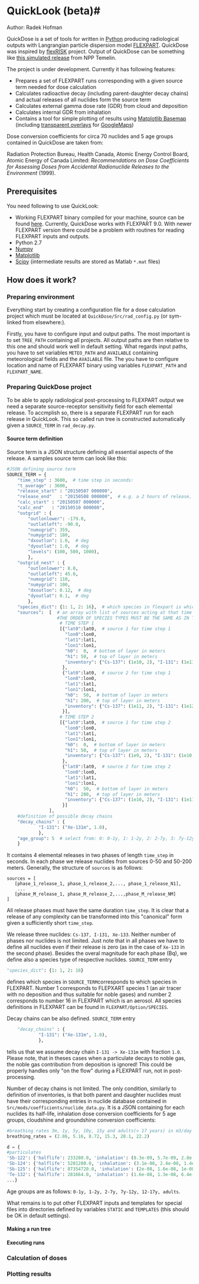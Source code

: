 # QuickLook (beta)#

Author: Radek Hofman

QuickDose is a set of tools for written in [Python](http://www.python.org) producing radiological outputs with Langrangian particle dispersion model [FLEXPART](http://flexpart.eu). QuickDose was inspired by [flexRISK](http://flexrisk.boku.ac.at/) project. Output of QuickDose can be something like [this simulated release](http://stradi.utia.cas.cz/temelin/) from NPP Temelin.

The project is under development. Currently it has following features:

* Prepares a set of FLEXPART runs corresponding with a given source term needed for dose calculation
* Calculates radioactive decay (including parent-daughter decay chains) and actual releases of all nuclides form the source term
* Calculates external gamma dose rate (GDR) from cloud and deposition
* Calculates internal GDR from inhalation
* Contains a tool for simple plotting of results using [Matplotlib Basemap](http://matplotlib.org/basemap/) (including [transparent overlays](http://stradi.utia.cas.cz/temelin/) for [GoogleMaps](maps.google.com))

Dose conversion coefficients for circa 70 nuclides and 5 age groups contained in QuickDose are taken from:

Radiation Protection Bureau, Health Canada, Atomic Energy Control Board, Atomic Energy of Canada Limited: *Recommendations on Dose Coefficients for Assessing Doses from Accidental Radionuclide Releases to the Environment* (1999).

## Prerequisites ##

You need following to use QuickLook:

* Working FLEXPART binary compiled for your machine, source can be found [here](http://flexpart.eu/downloads). Currently, QuickDose works with FLEXPART 9.0. With newer FLEXPART version there could be a problem with routines for reading FLEXPART inputs and outputs.
* Python 2.7
* [Numpy](http://www.numpy.org/)
* [Matplotlib](http://matplotlib.org/)
* [Scipy](http://www.scipy.org) (intermediate results are stored as Matlab `*.mat` files)

## How does it work? ##

### Preparing environment ###

Everything start by creating a configuration file for a dose calculation project which must be located at `QuickDose/Src/rad_config.py` (or sym-linked from elsewhere:).

Firstly, you have to configure input and output paths. The most important is to set `TREE_PATH` containing all projects. All output paths are then relative to this one and should work well in default setting. What regards input paths, you have to set variables `METEO_PATH` and `AVAILABLE` containing meteorological fields and the `AVAILABLE` file. The you have to configure location and name of FLEXPART binary using variables `FLEXPART_PATH` and `FLEXPART_NAME`.

### Preparing QuickDose project ###

To be able to apply radiological post-processing to FLEXPART output we need a separate source-receptor sensitivity field for each elemental release. To accmplish so, there is a separate FLEXPART run for each release in QuickLook. This so called run tree is constructed automatically given a `SOURCE_TERM` in `rad_decay.py`.

#### Source term definition ####

Source term is a JSON structure defining all essential aspects of the release. A samples source term can look like this:

```python
#JSON defining source term
SOURCE_TERM = {
    "time_step" : 3600,  # time step in seconds:
    "t_average" : 3600,
    "release_start" : "20150507 000000",
    "release_end"   : "20150508 000000",  # e.g. a 2 hours of release, i.e. two time steps of length 1 hour
    "calc_start" : "20150507 000000",
    "calc_end"   : "20150510 000000",
    "outgrid" : {
        "outlonlower": -179.0,
        "outlatleft": -90.0,
        "numxgrid": 359,
        "numygrid": 180,
        "dxoutlon": 1.0,  # deg
        "dyoutlat": 1.0,  # deg
        "levels": (100, 500, 1000),
        },
    "outgrid_nest" : {
        "outlonlower": 8.0,
        "outlatleft": 45.0,
        "numxgrid": 110,
        "numygrid": 100,
        "dxoutlon": 0.12,  # deg
        "dyoutlat": 0.1,  # deg
        },
    "species_dict": {1: 1, 2: 16},  # which species in flexpart is which in source term
    "sources":  [  # an array with list of sources acting at that time (list of lists)
                   #THE ORDER OF SPECIES TYPES MUST BE THE SAME AS IN THE RELEASES FILE!!!
                    # TIME STEP 1
                    [{"lat0":lat0,  # source 1 for time step 1
                      "lon0":lon0,
                      "lat1":lat1,
                      "lon1":lon1,
                      "h0":  0,  # bottom of layer in meters
                      "h1": 50,  # top of layer in meters
                      "inventory": {"Cs-137": (1e10, 2), "I-131": (1e11, 2), "Xe-133": (1e10, 1)}  # (release, species)
                     },
                     {"lat0":lat0,  # source 2 for time step 1
                      "lon0":lon0,
                      "lat1":lat1,
                      "lon1":lon1,
                      "h0":  50,  # bottom of layer in meters
                      "h1": 200,  # top of layer in meters
                      "inventory": {"Cs-137": (1e11, 2), "I-131": (1e12, 2), "Xe-133": (1e13, 1)}
                     }],
                    # TIME STEP 2
                    [{"lat0":lat0,  # source 1 for time step 2
                      "lon0":lon0,
                      "lat1":lat1,
                      "lon1":lon1,
                      "h0":  0,  # bottom of layer in meters
                      "h1": 50,  # top of layer in meters
                      "inventory": {"Cs-137": (1e9, 2), "I-131": (1e10, 2), "Xe-133": (0., 1)}
                     },
                     {"lat0":lat0,  # source 2 for time step 2
                      "lon0":lon0,
                      "lat1":lat1,
                      "lon1":lon1,
                      "h0":  50,  # bottom of layer in meters
                      "h1": 200,  # top of layer in meters
                      "inventory": {"Cs-137": (1e10, 2), "I-131": (1e11,2), "Xe-133": (0., 1)}
                     }]
                ],
    #definition of possible decay chains
    "decay_chains" : {
            "I-131": ("Xe-131m", 1.0),
            },
    "age_group": 5  # select from: 0: 0-1y, 1: 1-2y, 2: 2-7y, 3: 7y-12y, 4: 12-17y, 5: adults
    }
```

It contains 4 elemental releases in two phases of length `time_step` in seconds. In each phase we release nuclides from sources 0-50 and 50-200 meters. Generally, the structure of `sources` is as follows:

```
sources = [
   [phase_1_release_1, phase_1_release_2,..., phase_1_release_N1],
    ...
   [phase_M_release_1, phase_M_release_2,...,phase_M_release_NM]
]
```

All release phases must have the same duration `time_step`. It is clear that a release of any complexity can be transformed into this "canonical" form given a sufficiently short `time_step`.

We release three nuclides: `Cs-137, I-131, Xe-133`. Neither number of phases nor nuclides is not limited. Just note that in all phases we have to define all nuclides even if their release is zero (as in the case of `Xe-133` in the second phase). Besides the overal magnitude for each phase (Bq), we define also a species type of respective nuclides. `SOURCE_TERM` entry 

```python 
"species_dict": {1: 1, 2: 16}
```

defines which species in `SOURCE_TERM`corresponds to which species in FLEXPART. Number 1 corresponds to FLEPXART species 1 (an air tracer with no deposition and thus suitable for noble gases) and number 2 corresponds to number 16 in FLEXPART which is an aerosol. All species definitions in FLEXPART can be found in `FLEXPART/Option/SPECIES`. 

Decay chains can be also defined. `SOURCE_TERM` entry 

```python
    "decay_chains" : {
            "I-131": ("Xe-131m", 1.0),
            },
```

tells us that we assume decay chain `I-131 -> Xe-131m` with fraction `1.0`. Please note, that in theses cases when a particulate decays to noble gas, the noble gas contribution from deposition is ignored! This could be properly handles only "on the flow" during a FLEXPART run, not in post-processing.

Number of decay chains is not limited. The only condition, similarly to definition of inventories, is that both parent and daughter nuclides must have their corresponding entries in nuclide database contained in `Src/mods/coefficients/nuclide_data.py`. It is a JSON containing for each nuclides its half-life, inhalation dose conversion coefficients for 5 age groups, cloudshine and groundshine conversion coefficients:

```python
#breathing rates 3m, 1y, 5y, 10y, 15y and adults(> 17 years) in m3/day
breathing_rates = (2.86, 5.16, 8.72, 15.3, 20.1, 22.2)

d = {
#particulates
'Sb-122': {'halflife': 233280.0, 'inhalation': (8.3e-09, 5.7e-09, 2.8e-09, 1.8e-09, 1.3e-09, 1e-09), 'cloud': 2.02e-14, 'ground': 4.85e-16},
'Sb-124': {'halflife': 5201280.0, 'inhalation': (3.1e-08, 2.4e-08, 1.4e-08, 9.6e-09, 7.7e-09, 6.4e-09), 'cloud': 8.62e-14, 'ground': 1.7e-15},
'Sb-125': {'halflife': 87354720.0, 'inhalation': (2e-08, 1.6e-08, 1e-08, 6.8e-09, 5.8e-09, 4.8e-09), 'cloud': 1.87e-14, 'ground': 4.09e-16},
'Te-132': {'halflife': 281664.0, 'inhalation': (1.6e-08, 1.3e-08, 6.4e-09, 4e-09, 2.6e-09, 2e-09), 'cloud': 1.17e-13, 'ground': 2.47e-15},
...}
```

Age groups are as follows: `0-1y, 1-2y, 2-7y, 7y-12y, 12-17y, adults`.

What remains is to put other FLEXPART inputs and templates for special files into directories defined by variables `STATIC` and `TEMPLATES` (this should be OK in default settings).

#### Making a run tree ####


#### Executing runs ####

### Calculation of doses ###

### Plotting results ###